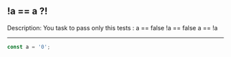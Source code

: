 ## !a == a ?!
Description:
You task to pass only this tests :
a == false
!a == false
a == !a

---

```JavaScript
const a = '0';
```
